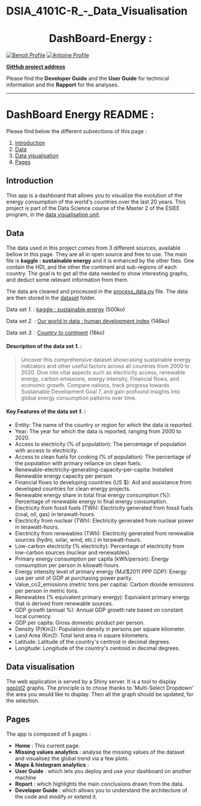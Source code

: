 # DSIA_4101C-R_-_Data_Visualisation

# <center>DashBoard-Energy :</center> 
[![Benoit Profile](https://img.shields.io/badge/Made%20with-Benoit%20Marchadier-brightgreen)](https://github.com/bebe0106)
[![Antoine Profile](https://img.shields.io/badge/Made%20with-Antoine%20Aubert-blue)](https://github.com/Aubert-Antoine)


<u>**[GitHub project address](https://github.com/Projet-ESIEE/DSIA_4101C-R_-_Data_Visualisation)**</u>

Please find the **Developer Guide** and the **User Guide** for technical information and the **Rapport** for the analyses.

---

# DashBoard Energy README :
Please find below the different subsections of this page :

1. [Introduction](#introduction)
2. [Data](#data)
3. [Data visualisation](#data-visualisation)
4. [Pages](#pages)


## Introduction 
This app is a dashboard that allows you to visualize the evolution of the energy consumption of the world's countries over the last 20 years. 
This project is part of the Data Science course of the Master 2 of the ESIEE program, in the [data visualisation unit](https://perso.esiee.fr/~courivad/DSIA4101C/).

## Data
The data used in this project comes from 3 different sources, available bellow in this page. They are all in open source and free to use.
The main file is **kaggle : sustainable energy** and it is enhanced by the other files. One contain the HDI, and the other the continent and sub-regions of each country. 
The goal is to get all the data needed to show interesting graphs, and deduct some relevant information from them.

The data are cleaned and processed in the [process_data.py]() file. The data are then stored in the [dataset]() folder.

Data set *1.* : [kaggle : sustainable energy](https://www.kaggle.com/datasets/anshtanwar/global-data-on-sustainable-energy) (500ko)

Data set *2.* : [Our world in data : human development index](https://ourworldindata.org/human-development-index) (146ko)

Data set *3.* : [Country to continent](https://www.kaggle.com/datasets/statchaitya/country-to-continent/data) (16ko)

#### Description of the data set *1.* :
> Uncover this comprehensive dataset showcasing sustainable energy indicators and other useful factors 
> across all countries from 2000 to 2020. Dive into vital aspects such as electricity access, renewable energy, 
> carbon emissions, energy intensity, Financial flows, and economic growth. Compare nations, track progress 
> towards Sustainable Development Goal 7, and gain profound insights into global energy consumption patterns 
> over time.


#### Key Features of the data set *1.* : 
* Entity: The name of the country or region for which the data is reported.
* Year: The year for which the data is reported, ranging from 2000 to 2020.
* Access to electricity (% of population): The percentage of population with access to electricity.
* Access to clean fuels for cooking (% of population): The percentage of the population with primary reliance on clean fuels.
* Renewable-electricity-generating-capacity-per-capita: Installed Renewable energy capacity per person
* Financial flows to developing countries (US $): Aid and assistance from developed countries for clean energy projects.
* Renewable energy share in total final energy consumption (%): Percentage of renewable energy in final energy consumption.
* Electricity from fossil fuels (TWh): Electricity generated from fossil fuels (coal, oil, gas) in terawatt-hours.
* Electricity from nuclear (TWh): Electricity generated from nuclear power in terawatt-hours.
* Electricity from renewables (TWh): Electricity generated from renewable sources (hydro, solar, wind, etc.) in terawatt-hours.
* Low-carbon electricity (% electricity): Percentage of electricity from low-carbon sources (nuclear and renewables).
* Primary energy consumption per capita (kWh/person): Energy consumption per person in kilowatt-hours.
* Energy intensity level of primary energy (MJ/$2011 PPP GDP): Energy use per unit of GDP at purchasing power parity.
* Value_co2_emissions (metric tons per capita): Carbon dioxide emissions per person in metric tons.
* Renewables (% equivalent primary energy): Equivalent primary energy that is derived from renewable sources.
* GDP growth (annual %): Annual GDP growth rate based on constant local currency.
* GDP per capita: Gross domestic product per person.
* Density (P/Km2): Population density in persons per square kilometer.
* Land Area (Km2): Total land area in square kilometers.
* Latitude: Latitude of the country's centroid in decimal degrees.
* Longitude: Longitude of the country's centroid in decimal degrees.


## Data visualisation
The web application is served by a Shiny server. It is a tool to display [ggplot2](https://ggplot2.tidyverse.org/) graphs. 
The principle is to chose thanks to 'Multi-Select Dropdown' the area you would like to display. 
Then all the graph should be updated, for the selection. 

## Pages
The app is composed of 5 pages :
- **Home** : This current page.
- **Missing values analytics** : analyse the missing values of the dataset and visualisez the global trend via a few plots. 
- **Maps & histogram analytics** : 
- **User Guide** : which lets you deploy and use your dashboard on another machine
- **Report** : which highlights the main conclusions drawn from the data.
- **Developer Guide** : which allows you to understand the architecture of the code and modify or extend it.
